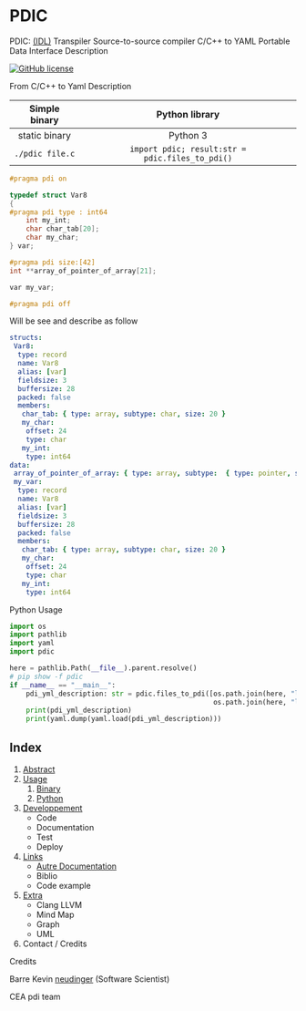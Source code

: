 # PDIC

PDIC: [(IDL)](https://en.wikipedia.org/wiki/Interface_description_language) Transpiler Source-to-source compiler C/C++ to YAML Portable Data Interface Description

[![GitHub license](https://img.shields.io/badge/license-EUPL-blue.svg)](https://raw.githubusercontent.com/herotc/hero-rotation/master/LICENSE)

From C/C++ to Yaml Description

|Simple binary|Python library|
|:-:|:-:|
|static binary|Python 3|
|`./pdic file.c`|`import pdic; result:str = pdic.files_to_pdi()`|

```c++
#pragma pdi on

typedef struct Var8
{
#pragma pdi type : int64
    int my_int;
    char char_tab[20];
    char my_char;
} var;

#pragma pdi size:[42]
int **array_of_pointer_of_array[21];

var my_var;

#pragma pdi off
```

Will be see and describe as follow

```yml
structs:
 Var8:
  type: record
  name: Var8
  alias: [var]
  fieldsize: 3
  buffersize: 28
  packed: false
  members:
   char_tab: { type: array, subtype: char, size: 20 }
   my_char:
    offset: 24   
    type: char
   my_int:
    type: int64
data:
 array_of_pointer_of_array: { type: array, subtype:  { type: pointer, subtype:  { type: array, subtype: int, size: 42 } }, size: 21 }
 my_var:
  type: record
  name: Var8
  alias: [var]
  fieldsize: 3
  buffersize: 28
  packed: false
  members:
   char_tab: { type: array, subtype: char, size: 20 }
   my_char:
    offset: 24   
    type: char
   my_int:
    type: int64
```

Python Usage

```python
import os
import pathlib
import yaml
import pdic

here = pathlib.Path(__file__).parent.resolve()
# pip show -f pdic
if __name__ == "__main__":
    pdi_yml_description: str = pdic.files_to_pdi([os.path.join(here, "level_1.c"),
                                                  os.path.join(here, "level_2.c")])
    print(pdi_yml_description)
    print(yaml.dump(yaml.load(pdi_yml_description)))
```

## Index

1. [Abstract](/docs/1.0-Abstract.md)
2. [Usage](/docs/2.0-Requirement.md)
      1. [Binary](/docs/2.1-Binary.md)
      2. [Python](/docs/2.2-Python.md)
3. [Developpement](/docs/3.0-Developpement.md)
      - Code
      - Documentation
      - Test
      - Deploy
4. [Links](/docs/4.0-Links)
      - [Autre Documentation](/docs/5.1-Documentations.md)
      - Biblio
      - Code example
5. [Extra](/docs/5.0-Extra.md)
      - Clang LLVM
      - Mind Map
      - Graph
      - UML
6. Contact / Credits

Credits

Barre Kevin [neudinger](https://github.com/) (Software Scientist)

CEA pdi team
